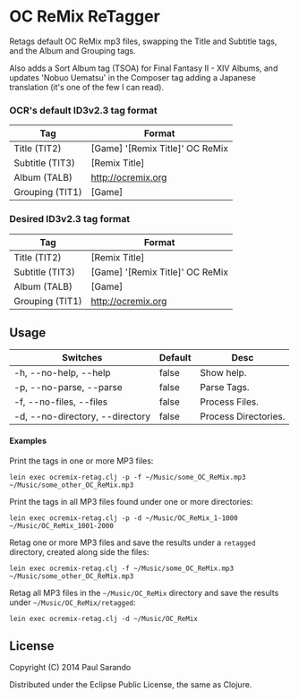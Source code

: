 OC ReMix ReTagger
================

Retags default OC ReMix mp3 files, swapping the Title and Subtitle tags, and the Album and Grouping tags.

Also adds a Sort Album tag (TSOA) for Final Fantasy II - XIV Albums, and updates 'Nobuo Uematsu' in the Composer tag adding a Japanese translation (it's one of the few I can read).

### OCR's default ID3v2.3 tag format

| Tag | Format |
| --- | --- |
| Title (TIT2) | [Game] '[Remix Title]' OC ReMix |
| Subtitle (TIT3) | [Remix Title] |
| Album (TALB) | http://ocremix.org |
| Grouping (TIT1) | [Game] |

### Desired ID3v2.3 tag format

| Tag | Format |
| --- | --- |
| Title (TIT2) | [Remix Title] |
| Subtitle (TIT3) | [Game] '[Remix Title]' OC ReMix |
| Album (TALB) | [Game] |
| Grouping (TIT1) | http://ocremix.org |

## Usage

| Switches | Default | Desc |
| -------- | ------- | ----
| -h, --no-help, --help | false | Show help. |
| -p, --no-parse, --parse | false | Parse Tags. |
| -f, --no-files, --files | false | Process Files. |
| -d, --no-directory, --directory | false | Process Directories. |

#### Examples

Print the tags in one or more MP3 files:

    lein exec ocremix-retag.clj -p -f ~/Music/some_OC_ReMix.mp3 ~/Music/some_other_OC_ReMix.mp3

Print the tags in all MP3 files found under one or more directories:

    lein exec ocremix-retag.clj -p -d ~/Music/OC_ReMix_1-1000 ~/Music/OC_ReMix_1001-2000


Retag one or more MP3 files and save the results under a `retagged` directory, created along side the files:

    lein exec ocremix-retag.clj -f ~/Music/some_OC_ReMix.mp3 ~/Music/some_other_OC_ReMix.mp3

Retag all MP3 files in the `~/Music/OC_ReMix` directory and save the results under `~/Music/OC_ReMix/retagged`:

    lein exec ocremix-retag.clj -d ~/Music/OC_ReMix

## License

Copyright (C) 2014 Paul Sarando

Distributed under the Eclipse Public License, the same as Clojure.

